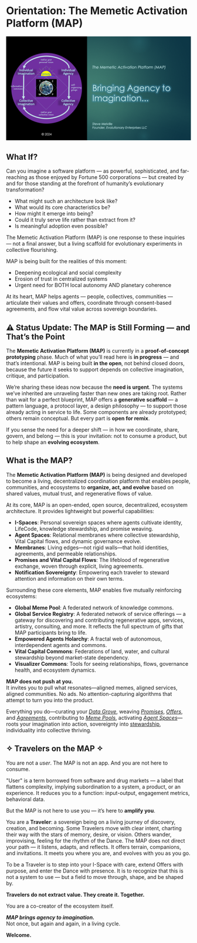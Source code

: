 # Orientation: The Memetic Activation Platform (MAP)

![img.png](img.png)

## What If?

Can you imagine a software platform — as powerful, sophisticated, and far-reaching as those enjoyed by Fortune 500 corporations —  but created by and for those standing at the forefront of humanity’s evolutionary transformation?

* What might such an architecture look like?
* What would its core characteristics be?
* How might it emerge into being?
* Could it truly serve life rather than extract from it?
* Is meaningful adoption even possible?

The Memetic Activation Platform (MAP) is one response to these inquiries — not a final answer, but a living scaffold for evolutionary experiments in collective flourishing.

MAP is being built for the realities of this moment:

- Deepening ecological and social complexity
- Erosion of trust in centralized systems
- Urgent need for BOTH local autonomy AND planetary coherence

At its heart, MAP helps agents — people, collectives, communities — articulate their values and offers, coordinate through consent-based agreements, and flow vital value across sovereign boundaries.

## ⚠️ Status Update: The MAP is Still Forming — and That’s the Point

The **Memetic Activation Platform (MAP)** is currently in a **proof-of-concept prototyping** phase. Much of what you’ll read here is **in progress** — and that’s intentional. MAP is being built **in the open**, not behind closed doors, because the future it seeks to support depends on collective imagination, critique, and participation.

We’re sharing these ideas now because the **need is urgent**. The systems we’ve inherited are unraveling faster than new ones are taking root. Rather than wait for a perfect blueprint, MAP offers a **generative scaffold** — a pattern language, a protocol layer, a design philosophy — to support those already acting in service to life. Some components are already prototyped; others remain conceptual. But every part is **open for remix**.

If you sense the need for a deeper shift — in how we coordinate, share, govern, and belong — this is your invitation: not to consume a product, but to help shape an **evolving ecosystem**.

## What is the MAP?

The **Memetic Activation Platform (MAP)** is being designed and developed to become a living, decentralized coordination platform that enables people, communities, and ecosystems to **organize, act, and evolve** based on shared values, mutual trust, and regenerative flows of value.

At its core, MAP is an open-ended, open source, decentralized, ecosystem architecture. It provides lightweight but powerful capabilities:

- **I-Spaces**: Personal sovereign spaces where agents cultivate identity, LifeCode, knowledge stewardship, and promise weaving.
- **Agent Spaces**: Relational membranes where collective stewardship, Vital Capital flows, and dynamic governance evolve.
- **Membranes**: Living edges—not rigid walls—that hold identities, agreements, and permeable relationships.
- **Promises and Vital Capital Flows**: The lifeblood of regenerative exchange, woven through explicit, living agreements.
- **Notification Sovereignty**: Empowering each traveler to steward attention and information on their own terms.

Surrounding these core elements, MAP enables five mutually reinforcing ecosystems:

- **Global Meme Pool**: A federated network of knowledge commons.
- **Global Service Registry**: A federated network of service offerings — a gateway for discovering and contributing regenerative apps, services, artistry, consulting, and more. It reflects the full spectrum of gifts that MAP participants bring to life.
- **Empowered Agents Holarchy**: A fractal web of autonomous, interdependent agents and commons.
- **Vital Capital Commons**: Federations of land, water, and cultural stewardship beyond market-state dependency.
- **Visualizer Commons**: Tools for seeing relationships, flows, governance health, and ecosystem dynamics.


**MAP does not push at you.**  
It invites you to pull what resonates—aligned memes, aligned services, aligned communities. No ads. No attention-capturing algorithms that attempt to turn you into the product.

Everything you do—curating your _[Data Grove](/docs-understanding-map/understanding-the-map/glossary/#data-grove)_, weaving _[Promises](/docs-understanding-map/understanding-the-map/glossary/#promise)_, _[Offers](/docs-understanding-map/understanding-the-map/glossary/#offer)_, and _[Agreements](/docs-understanding-map/understanding-the-map/glossary/#agreement)_, contributing to _[Meme Pools](/docs-understanding-map/understanding-the-map/glossary/#meme-pool)_, activating _[Agent Spaces](/docs-understanding-map/understanding-the-map/glossary/#agentspace)_—roots your imagination into action, sovereignty into [stewardship](/docs-understanding-map/understanding-the-map/glossary/#stewardship), individuality into collective thriving.

## ✧ Travelers on the MAP ✧

You are not a *user*. The MAP is not an app. And you are not here to consume.

"User" is a term borrowed from software and drug markets — a label that flattens complexity, implying subordination to a system, a product, or an experience. It reduces you to a function: input-output, engagement metrics, behavioral data.

But the MAP is not here to use you — it’s here to **amplify you**.

You are a **Traveler**: a sovereign being on a living journey of discovery, creation, and becoming. Some Travelers move with clear intent, charting their way with the stars of memory, desire, or vision. Others wander, improvising, feeling for the rhythm of the Dance. The MAP does not direct your path — it listens, adapts, and reflects. It offers terrain, companions, and invitations. It meets you where you are, and evolves with you as you go.

To be a Traveler is to step into your I-Space with care, extend Offers with purpose, and enter the Dance with presence. It is to recognize that this is not a system to use — but a field to move through, shape, and be shaped by.

**Travelers do not extract value. They create it. Together.**

You are a co-creator of the ecosystem itself.

**_MAP brings agency to imagination._**  
Not once, but again and again, in a living cycle.

**Welcome.**

